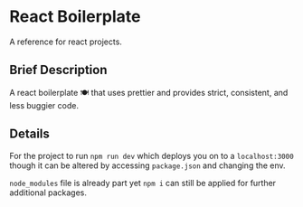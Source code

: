 # React Boilerplate
A reference for react projects.

## Brief Description
A react boilerplate 🍽️ that uses prettier and provides strict, consistent, and less buggier code.

## Details
For the project to run `npm run dev` which deploys you on to a `localhost:3000` though it can be altered by accessing `package.json` and changing the env.

`node_modules` file is already part yet `npm i` can still be applied for further additional packages.

